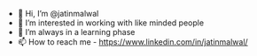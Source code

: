 - 👋 Hi, I’m @jatinmalwal
- 👀 I’m interested in working with like minded people
- 🌱 I’m always in a learning phase
- 📫 How to reach me - https://www.linkedin.com/in/jatinmalwal/

<!---
jatinmalwal/jatinmalwal is a ✨ special ✨ repository because its `README.md` (this file) appears on your GitHub profile.
You can click the Preview link to take a look at your changes.
--->
